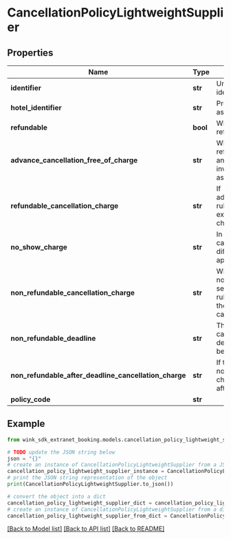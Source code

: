 # CancellationPolicyLightweightSupplier


## Properties

Name | Type | Description | Notes
------------ | ------------- | ------------- | -------------
**identifier** | **str** | Unique cancellation policy identifier | 
**hotel_identifier** | **str** | Property this cancellation is associated with | 
**refundable** | **bool** | Whether this cancellation policy is refundable or not | [default to False]
**advance_cancellation_free_of_charge** | **str** | When the cancellation policy is refundable, this flag can be set and indicates there is more rules involved than just a no-questions-asked refundable. | [optional] 
**refundable_cancellation_charge** | **str** | If advanceCancellationFreeOfCharge rules is not honored, this property explains what the guest will be charged. | [optional] 
**no_show_charge** | **str** | In case the &#39;Refundable cancellation charge&#39; is set, a different no show charge can be applied. | [optional] 
**non_refundable_cancellation_charge** | **str** | When the cancellation policy is non-refundable, this flag can be set and indicates there is more rules involved to calculate what the guest will owe in case of a cancellation. | [optional] 
**non_refundable_deadline** | **str** | The non-refundable charge might can have a deadline. If that deadline passes, the guest might be charged more. | [optional] 
**non_refundable_after_deadline_cancellation_charge** | **str** | If the guest does not honor the non-refundable deadline rule, this charge dictates what she owes after the deadline passes. | [optional] 
**policy_code** | **str** |  | [optional] 

## Example

```python
from wink_sdk_extranet_booking.models.cancellation_policy_lightweight_supplier import CancellationPolicyLightweightSupplier

# TODO update the JSON string below
json = "{}"
# create an instance of CancellationPolicyLightweightSupplier from a JSON string
cancellation_policy_lightweight_supplier_instance = CancellationPolicyLightweightSupplier.from_json(json)
# print the JSON string representation of the object
print(CancellationPolicyLightweightSupplier.to_json())

# convert the object into a dict
cancellation_policy_lightweight_supplier_dict = cancellation_policy_lightweight_supplier_instance.to_dict()
# create an instance of CancellationPolicyLightweightSupplier from a dict
cancellation_policy_lightweight_supplier_from_dict = CancellationPolicyLightweightSupplier.from_dict(cancellation_policy_lightweight_supplier_dict)
```
[[Back to Model list]](../README.md#documentation-for-models) [[Back to API list]](../README.md#documentation-for-api-endpoints) [[Back to README]](../README.md)


